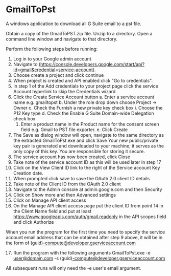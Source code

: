# GmailToPst
A windows application to download all G Suite email to a pst file.

Obtain a copy of the GmailToPST.zip file.
Unzip to a directory.
Open a command line window and navigate to that directory.

Perform the following steps before running:
1. Log in to your Google admin account
2. Navigate to (https://console.developers.google.com/start/api?id=gmail&credential=service-account).
3. Choose create a project and click continue
4. When project is created and API enabled click "Go to credentials".
5. In step 1 of the Add credentials to your project page click the service Account hyperlink to skip the Credentials wizard
6. Click the Create Service Account button
   a. Enter a service account name e.g. gmailtopst
   b. Under the role drop down choose Project -> Owner
   c. Check the Furnish a new private key check box
      i. Choose the P12 Key type
   d. Check the Enable G Suite Domain-wide Delegation check box
      1. Enter a product name in the Product name for the consent screen field e.g. Gmail to PST file exporter.
   e. Click Create
7. The Save as dialog window will open, navigate to the same directory as the extracted GmailToPst.exe and click Save
Your new public/private key pair is generated and downloaded to your machine; it serves as the only copy of this key. You are responsible for storing it secure.
8. The service account has now been created, click Close
9. Take note of the service account ID as this will be used later in step 17
10. Click on the View Client ID link to the right of the Service account Key Creation date.
11. When prompted click save to save the OAuth 2.0 client ID details
12. Take note of the Client ID from the OAuth 2.0 client
13. Navigate to the Admin console at admin.google.com and then Security
14. Click on Show more and then Advanced settings
15. Click on Manage API client access
16. On the Manage API client access page put the client ID from point 14 in the Client Name field and put at least https://www.googleapis.com/auth/gmail.readonly in the API scopes field and click Authorize

When you run the program for the first time you need to specify the service account email address that can be obtained after step 9 above, it will be in the form of (guid)-compute@developer.gserviceaccount.com

17. Run the program with the following arguments GmailToPst.exe -e user@domain.com -s (guid)-compute@developer.gserviceaccount.com

All subsequent runs will only need the -e user's email argument.
